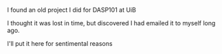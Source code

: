 I found an old project I did for DASP101 at UiB

I thought it was lost in time, but discovered I had emailed it to myself long ago.

I'll put it here for sentimental reasons
